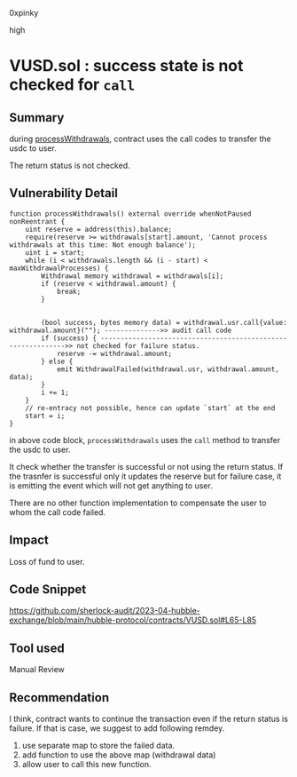 0xpinky

high

# VUSD.sol : success state is not checked for `call`

## Summary

during [processWithdrawals](https://github.com/sherlock-audit/2023-04-hubble-exchange/blob/main/hubble-protocol/contracts/VUSD.sol#L65), contract uses the call codes to transfer the usdc to user. 

The return status is not checked.

## Vulnerability Detail

    function processWithdrawals() external override whenNotPaused nonReentrant {
        uint reserve = address(this).balance;
        require(reserve >= withdrawals[start].amount, 'Cannot process withdrawals at this time: Not enough balance');
        uint i = start;
        while (i < withdrawals.length && (i - start) < maxWithdrawalProcesses) {
            Withdrawal memory withdrawal = withdrawals[i];
            if (reserve < withdrawal.amount) {
                break;
            }


            (bool success, bytes memory data) = withdrawal.usr.call{value: withdrawal.amount}(""); -------------->> audit call code
            if (success) { ------------------------------------------------------------->> not checked for failure status.
                reserve -= withdrawal.amount;
            } else {
                emit WithdrawalFailed(withdrawal.usr, withdrawal.amount, data);
            }
            i += 1;
        }
        // re-entracy not possible, hence can update `start` at the end
        start = i;
    }

in above code block, `processWithdrawals` uses the `call` method to transfer the usdc to user. 

It check whether the transfer is successful or not using the return status. If the trasnfer is successful only it updates the reserve but for failure case, it is emitting the event which will not get anything to user.

There are no other function implementation to compensate the user to whom the call code failed.

## Impact
Loss of fund to user.

## Code Snippet

https://github.com/sherlock-audit/2023-04-hubble-exchange/blob/main/hubble-protocol/contracts/VUSD.sol#L65-L85

## Tool used

Manual Review

## Recommendation

I think, contract wants to continue the transaction even if the return status is failure. If that is case, we suggest to add following remdey.

1. use separate map to store the failed data.
2. add function to use the above map (withdrawal data)
3. allow user to call this new function.


